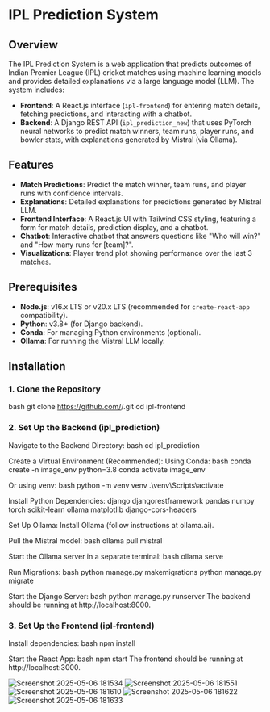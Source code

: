 # IPL Prediction System

## Overview

The IPL Prediction System is a web application that predicts outcomes of Indian Premier League (IPL) cricket matches using machine learning models and provides detailed explanations via a large language model (LLM). The system includes:

- **Frontend**: A React.js interface (`ipl-frontend`) for entering match details, fetching predictions, and interacting with a chatbot.
- **Backend**: A Django REST API (`ipl_prediction_new`) that uses PyTorch neural networks to predict match winners, team runs, player runs, and bowler stats, with explanations generated by Mistral (via Ollama).


## Features

- **Match Predictions**: Predict the match winner, team runs, and player runs with confidence intervals.
- **Explanations**: Detailed explanations for predictions generated by Mistral LLM.
- **Frontend Interface**: A React.js UI with Tailwind CSS styling, featuring a form for match details, prediction display, and a chatbot.
- **Chatbot**: Interactive chatbot that answers questions like "Who will win?" and "How many runs for [team]?".
- **Visualizations**: Player trend plot showing performance over the last 3 matches.


## Prerequisites

- **Node.js**: v16.x LTS or v20.x LTS (recommended for `create-react-app` compatibility).
- **Python**: v3.8+ (for Django backend).
- **Conda**: For managing Python environments (optional).
- **Ollama**: For running the Mistral LLM locally.

## Installation

### 1. Clone the Repository
bash
git clone https://github.com/<your-username>/<your-repo>.git
cd ipl-frontend

### 2. Set Up the Backend (ipl_prediction)
Navigate to the Backend Directory:
bash
cd ipl_prediction

Create a Virtual Environment (Recommended):
Using Conda:
bash
conda create -n image_env python=3.8
conda activate image_env

Or using venv:
bash
python -m venv venv
.\venv\Scripts\activate

Install Python Dependencies:
django
djangorestframework
pandas
numpy
torch
scikit-learn
ollama
matplotlib
django-cors-headers

Set Up Ollama:
Install Ollama (follow instructions at ollama.ai).

Pull the Mistral model:
bash
ollama pull mistral

Start the Ollama server in a separate terminal:
bash
ollama serve

Run Migrations:
bash
python manage.py makemigrations
python manage.py migrate

Start the Django Server:
bash
python manage.py runserver
The backend should be running at http://localhost:8000.

### 3. Set Up the Frontend (ipl-frontend)

Install dependencies:
bash
npm install

Start the React App:
bash
npm start
The frontend should be running at http://localhost:3000.


![Screenshot 2025-05-06 181534](https://github.com/user-attachments/assets/2964e53e-1232-4b7e-914b-deb7a1016433)
![Screenshot 2025-05-06 181551](https://github.com/user-attachments/assets/312b9d80-833c-4a66-ae57-353679fd32e2)
![Screenshot 2025-05-06 181610](https://github.com/user-attachments/assets/fc6e0f8d-9d90-4eb6-a2d2-c925a33eb53d)
![Screenshot 2025-05-06 181622](https://github.com/user-attachments/assets/a2f5f395-5333-455a-840a-baf8812fcbe7)
![Screenshot 2025-05-06 181633](https://github.com/user-attachments/assets/bee59e79-fa22-4b6a-984e-58b1d364d6cd)




